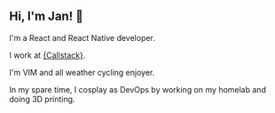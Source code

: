 ## Hi, I'm Jan! 👋

I'm a React and React Native developer.

I work at [{Callstack}](https://www.callstack.com/).

I'm VIM and all weather cycling enjoyer.

In my spare time, I cosplay as DevOps by working on my homelab and doing 3D printing.
